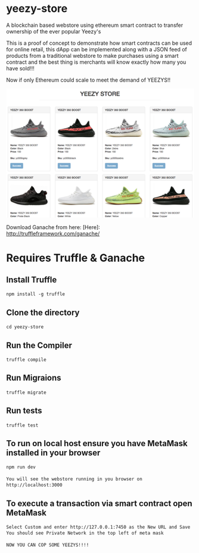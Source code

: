 # yeezy-store
A blockchain based webstore using ethereum smart contract to transfer ownership of the ever popular Yeezy's

This is a proof of concept to demonstrate how smart contracts can be used for online retail, this dApp can be implemented along with a JSON feed of products from a traditional webstore to make purchases using a smart contract and the best thing is merchants will know exactly how many you have sold!!!

Now if only Ethereum could scale to meet the demand of YEEZYS!!

![alt text](/screenshot.png "Smart contrat eCommerce")

Download Ganache from here: [Here]: http://truffleframework.com/ganache/

# Requires Truffle & Ganache

## Install Truffle    
    npm install -g truffle

## Clone the directory
    cd yeezy-store

## Run the Compiler    
    truffle compile

## Run Migraions    
    truffle migrate

## Run tests
    truffle test

## To run on local host ensure you have MetaMask installed in your browser
    npm run dev

    You will see the webstore running in you browser on http://localhost:3000

## To execute a transaction via smart contract open MetaMask

    Select Custom and enter http://127.0.0.1:7450 as the New URL and Save 
    You should see Private Network in the top left of meta mask

    NOW YOU CAN COP SOME YEEZYS!!!!               
